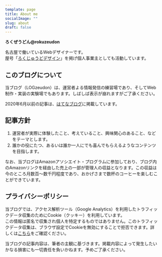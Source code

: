 ```yaml
---
template: page
title: About me
socialImage: ""
slug: about
draft: false
---
```

**ろくぜうどん@rokuzeudon**

名古屋で働いているWebデザイナーです。\
屋号「[ろくじゅうどデザイン](https://rokujuudo.com/)」を掲げ個人事業主としても活動しています。

## このブログについて

当ブログ（LOGzeudon）は、運営者よる情報発信の練習場であり、そしてWeb制作・実装の実験場でもあります。しばしば表示が崩れますがご了承ください。

2020年6月以前の記事は、[はてなブログ](https://rokuzeudon.hatenablog.jp/)に掲載しています。

## 記事方針

1. 運営者が実際に体験したこと、考えていること、興味関心のあること、などをテーマとします。
2. 誰かの役にたつ、あるいは誰か一人にでも喜んでもらえるようなコンテンツを目指します。

なお、当ブログはAmazonアソシエイト・プログラムに参加しており、ブログ内のAmazonリンクを経由した売上の一部が管理人の収益となります。この収益は今のところ月数百〜数千円程度であり、おかげさまで数杯のコーヒーを楽しむことができています。

## プライバシーポリシー

当ブログでは、アクセス解析ツール（Google Analytics）を利用したトラフィックデータ収集のためにCookie（クッキー）を利用しています。\
この情報は匿名で収集され個人を特定するものではありません。このトラフィックデータ収集は、ブラウザ設定でCookieを無効にすることで拒否できます。詳しくは[こちら](https://policies.google.com/technologies/partner-sites?hl=ja)をご確認ください。

当ブログの記事内容は、筆者の主観に基づきます。掲載内容によって発生したいかなる損害にも一切責任を負いかねます。予めご了承ください。